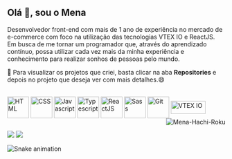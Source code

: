 ## Olá 👋, sou o Mena

Desenvolvedor front-end com mais de 1 ano de experiência no mercado de e-commerce com foco na utilização das tecnologias VTEX IO e ReactJS. Em busca de me tornar um programador que, através do aprendizado contínuo, possa utilizar cada vez mais da minha experiência e conhecimento para realizar sonhos de pessoas pelo mundo.

🏰 Para visualizar os projetos que criei, basta clicar na aba **Repositories** e depois no projeto que deseja ver com mais detalhes.😄

<div style="display: inline_block"><br>
  <img align="center" alt="HTML" height="50" width="50" src="https://cdn.jsdelivr.net/gh/devicons/devicon/icons/html5/html5-plain-wordmark.svg" />
  <img align="center" alt="CSS" height="50" width="50" src="https://cdn.jsdelivr.net/gh/devicons/devicon/icons/css3/css3-plain-wordmark.svg">
  <img align="center" alt="Javascript" height="50" width="50" src="https://cdn.jsdelivr.net/gh/devicons/devicon/icons/javascript/javascript-plain.svg">
  <img align="center" alt="Typescript" height="50" width="50" src="https://cdn.jsdelivr.net/gh/devicons/devicon/icons/typescript/typescript-plain.svg">
  <img align="center" alt="ReactJS" height="50" width="50" src="https://cdn.jsdelivr.net/gh/devicons/devicon/icons/react/react-original-wordmark.svg">
  <img align="center" alt="Sass" height="50" width="50" src="https://cdn.jsdelivr.net/gh/devicons/devicon/icons/sass/sass-original.svg">
  <img align="center" alt="Git" height="50" width="50" src="https://cdn.jsdelivr.net/gh/devicons/devicon/icons/git/git-plain-wordmark.svg">
  <img align="center" alt="VTEX IO" height="30" width="80" src="https://upload.wikimedia.org/wikipedia/commons/thumb/a/a9/VTEX_Logo.svg/400px-VTEX_Logo.svg.png">
  
  <img align="right" alt="Mena-Hachi-Roku" src="https://th.bing.com/th/id/R.f73809f4ce01ecbdcb75d6de1c6271d6?rik=xozi7pcb0KACFA&riu=http%3a%2f%2ffc01.deviantart.net%2ffs70%2ff%2f2012%2f160%2f5%2fb%2finitial_d_1st_stage_gif_icon_by_topgae86turbo-d52uatv.gif&ehk=i47JISRBhm96ckNPCFk4TNr8CbtrvP9yJGlYnH9w0qk%3d&risl=&pid=ImgRaw">
</div>
  
  ##
 
<div> 
  <a href = "mailto:rm.mena86@gmail.com"><img src="https://img.shields.io/badge/-Gmail-%23333?style=for-the-badge&logo=gmail&logoColor=white" target="_blank"></a>
  <a href="https://www.linkedin.com/in/rmmena/" target="_blank"><img src="https://img.shields.io/badge/-LinkedIn-%230077B5?style=for-the-badge&logo=linkedin&logoColor=white" target="_blank"></a> 
 
  ![Snake animation](https://github.com/rmmena123/rmmena123/blob/output/github-contribution-grid-snake.svg)
 
</div>
